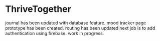 # ThriveTogether
journal has been updated with database feature.
mood tracker page prototype has been created.
routing has been updated
next job is to add authentication using firebase.
work in progress.

